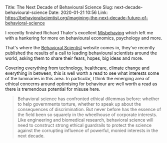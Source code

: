 Title: The Next Decade of Behavioural Science
Slug: next-decade-behavioural-science
Date: 2020-01-21 10:56
Link: https://behavioralscientist.org/imagining-the-next-decade-future-of-behavioral-science

I recently finished Richard Thaler's excellent [Misbehaving](https://www.goodreads.com/book/show/29757912-misbehaving) which left me with a hankering for more on behavioural economics, psychology and more.

That's where the [Behavioral Scientist](https://behavioralscientist.org) website comes in, they've recently published the results of a call to leading behavioural scientists around the world, asking them to share their fears, hopes, big ideas and more.

Covering everything from technology, healthcare, climate change and everything in between, this is well worth a read to see what interests some of the luminaries in this area. In particular, I think the emerging area of ethical concerns around optimising for behaviour are well worth a read as there is tremendous potential for misuse here.

> Behavioral science has confronted ethical dilemmas before: whether to help governments torture, whether to speak up about the consequences of discrimination. But never before has the essence of the field been so squarely in the wheelhouse of corporate interests. Like engineering and biomedical research, behavioral science will need to construct strong ethical guardrails to protect the science against the corrupting influence of powerful, monied interests in the next decade.

